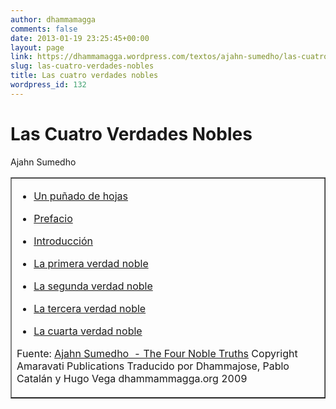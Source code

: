 ```yaml
---
author: dhammamagga
comments: false
date: 2013-01-19 23:25:45+00:00
layout: page
link: https://dhammamagga.wordpress.com/textos/ajahn-sumedho/las-cuatro-verdades-nobles/
slug: las-cuatro-verdades-nobles
title: Las cuatro verdades nobles
wordpress_id: 132
---
```


# Las Cuatro Verdades Nobles




Ajahn Sumedho






<table cellpadding="2" cellspacing="2" border="1" >
<tbody >
<tr >

<td >



	
  * [Un puñado de hojas](http://dhammamagga.wordpress.com/textos/ajahn-sumedho/las-cuatro-verdades-nobles/un-punado-de-hojas/)

	
  * [Prefacio](http://dhammamagga.wordpress.com/textos/ajahn-sumedho/las-cuatro-verdades-nobles/prefacio/)

	
  * [Introducción](http://dhammamagga.wordpress.com/textos/ajahn-sumedho/las-cuatro-verdades-nobles/introduccion/)

	
  * [La primera verdad noble](http://dhammamagga.wordpress.com/textos/ajahn-sumedho/las-cuatro-verdades-nobles/la-primera-verdad-noble/)

	
  * [La segunda verdad noble](http://dhammamagga.wordpress.com/textos/ajahn-sumedho/las-cuatro-verdades-nobles/la-segunda-verdad-noble/)

	
  * [La tercera verdad noble](http://dhammamagga.wordpress.com/textos/ajahn-sumedho/las-cuatro-verdades-nobles/la-tercera-verdad-noble/)

	
  * [La cuarta verdad noble](http://dhammamagga.wordpress.com/textos/ajahn-sumedho/las-cuatro-verdades-nobles/la-cuarta-verdad-noble/)


<!-- more -->


Fuente: [Ajahn Sumedho  - The Four Noble Truths](http://www.amaravati.org/dhamma-books/the-four-noble-truths/)
Copyright Amaravati Publications
Traducido por Dhammajose, Pablo Catalán y Hugo Vega
dhammammagga.org 2009



</td>
</tr>
</tbody>
</table>

